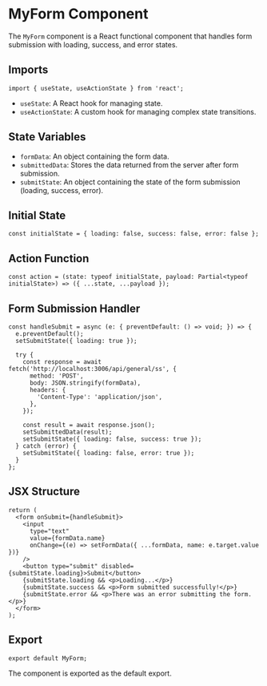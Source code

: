 # MyForm Component

The `MyForm` component is a React functional component that handles form submission with loading, success, and error states.

## Imports

```tsx
import { useState, useActionState } from 'react';
```

- `useState`: A React hook for managing state.
- `useActionState`: A custom hook for managing complex state transitions.

## State Variables

- `formData`: An object containing the form data.
- `submittedData`: Stores the data returned from the server after form submission.
- `submitState`: An object containing the state of the form submission (loading, success, error).

## Initial State

```tsx
const initialState = { loading: false, success: false, error: false };
```

## Action Function

```tsx
const action = (state: typeof initialState, payload: Partial<typeof initialState>) => ({ ...state, ...payload });
```

## Form Submission Handler

```tsx
const handleSubmit = async (e: { preventDefault: () => void; }) => {
  e.preventDefault();
  setSubmitState({ loading: true });

  try {
    const response = await fetch('http://localhost:3006/api/general/ss', {
      method: 'POST',
      body: JSON.stringify(formData),
      headers: {
        'Content-Type': 'application/json',
      },
    });

    const result = await response.json();
    setSubmittedData(result);
    setSubmitState({ loading: false, success: true });
  } catch (error) {
    setSubmitState({ loading: false, error: true });
  }
};
```

## JSX Structure

```tsx
return (
  <form onSubmit={handleSubmit}>
    <input
      type="text"
      value={formData.name}
      onChange={(e) => setFormData({ ...formData, name: e.target.value })}
    />
    <button type="submit" disabled={submitState.loading}>Submit</button>
    {submitState.loading && <p>Loading...</p>}
    {submitState.success && <p>Form submitted successfully!</p>}
    {submitState.error && <p>There was an error submitting the form.</p>}
  </form>
);
```

## Export

```tsx
export default MyForm;
```

The component is exported as the default export.

